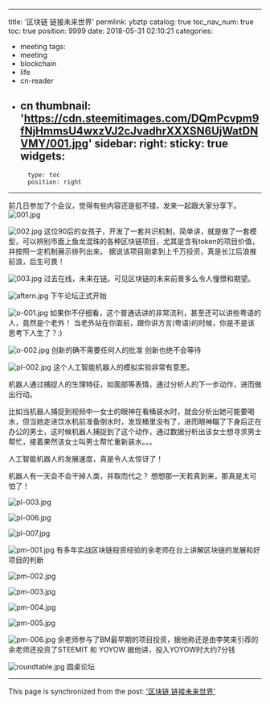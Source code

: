 
---
title: '区块链 链接未来世界'
permlink: ybztp
catalog: true
toc_nav_num: true
toc: true
position: 9999
date: 2018-05-31 02:10:21
categories:
- meeting
tags:
- meeting
- blockchain
- life
- cn-reader
- cn
thumbnail: 'https://cdn.steemitimages.com/DQmPcvpm9fNjHmmsU4wxzVJ2cJvadhrXXXSN6UjWatDNVMY/001.jpg'
sidebar:
    right:
        sticky: true
widgets:
    -
        type: toc
        position: right
---


前几日参加了个会议，觉得有些内容还是挺不错，发来一起跟大家分享下。
![001.jpg](https://cdn.steemitimages.com/DQmPcvpm9fNjHmmsU4wxzVJ2cJvadhrXXXSN6UjWatDNVMY/001.jpg)


![002.jpg](https://cdn.steemitimages.com/DQmWbs57Tdu63CQW4DzbtoiwepE814rACKkMWE5DTX35dvu/002.jpg)
这位90后的女孩子，开发了一套共识机制，简单讲，就是做了一套模型，可以辨别市面上鱼龙混珠的各种区块链项目，尤其是含有token的项目价值，并按照一定机制展示排列出来。
据说该项目刚拿到上千万投资，真是长江后浪推前浪，后生可畏！

![003.jpg](https://cdn.steemitimages.com/DQmZFEvMTcNeSQHZFm9Q5mCz8PxES2NT5sRymfdBxWmD3qA/003.jpg)
过去在线，未来在链。可见区块链的未来前景多么令人憧憬和期望。

![aftern.jpg](https://cdn.steemitimages.com/DQmQkgtEoSPYQycVbWbPgE4tVRe9BwStk3RNWsvJvsJ6YvK/aftern.jpg)
下午论坛正式开始

![o-001.jpg](https://cdn.steemitimages.com/DQmWe7x4zzukNUhYES3xbaJMirg7T1GoWEyQV8Vmv9L4A2n/o-001.jpg)
如果你不仔细看，这个普通话讲的非常流利，甚至还可以讲些粤语的人，竟然是个老外！
当老外站在你面前，跟你讲方言(粤语)的时候，你是不是该思考下人生了？:)

![o-002.jpg](https://cdn.steemitimages.com/DQmNvmmAakEodCZBbiaMMvRj6vhv47yzmTCQrV8EF6UBMDb/o-002.jpg)
创新的确不需要任何人的批准
创新也绝不会等待

![pl-002.jpg](https://cdn.steemitimages.com/DQmS5zDwQa8PXptzj9PPTwKXwAasm4uJeX5kCrtSDrSMi81/pl-002.jpg)
这个人工智能机器人的模拟实验非常有意思。

机器人通过捕捉人的生理特征，如面部等表情，通过分析人的下一步动作，进而做出行动。

比如当机器人捕捉到视频中一女士的眼神在看桶装水时，就会分析出她可能要喝水，但当她走进饮水机前准备倒水时，发现桶里没有了，进而眼神瞄了下身后正在办公的男士，这时候机器人捕捉到了这个动作，通过数据分析出该女士想寻求男士帮忙，接着果然该女士叫男士帮忙重新装水。。。

人工智能机器人的发展速度，真是令人太惊讶了！

机器人有一天会不会干掉人类，并取而代之？
想想那一天若真到来，那真是太可怕了！

![pl-003.jpg](https://cdn.steemitimages.com/DQmSHEXz6oerKarh925rDcYSDHxL1YoVrKmbFFnUkNAZmyY/pl-003.jpg)


![pl-006.jpg](https://cdn.steemitimages.com/DQmZiN56uaKqQMC4upmRPsHtSkBFgT3NwjEiG1kzFB7FMjG/pl-006.jpg)

![pl-007.jpg](https://cdn.steemitimages.com/DQmR3HE42CoKarBBCBLBj9xCNG6MJfgAU1foFAYyMucKjC7/pl-007.jpg)

![pm-001.jpg](https://cdn.steemitimages.com/DQmZtbC4aHR11xefbcvWX7ZMPxWA41RxcCBXnJmboxj75qs/pm-001.jpg)
有多年实战区块链投资经验的余老师在台上讲解区块链的发展和好项目的判断

![pm-002.jpg](https://cdn.steemitimages.com/DQmVk52eDowfFq2MJvPax83MdvLbKk4saPPCXiUpAqja3Jv/pm-002.jpg)

![pm-003.jpg](https://cdn.steemitimages.com/DQmXkaWM7nkYC23uaZmCX3Sj91h7eGdkZcoh5Q39kfCSNrW/pm-003.jpg)

![pm-004.jpg](https://cdn.steemitimages.com/DQmVaLXWrAxj99tdBqE5Y9gnUYFYcYBY86tEcFLvJDMx6Kh/pm-004.jpg)

![pm-005.jpg](https://cdn.steemitimages.com/DQmWTTKU4URHyajHzvibosp2TRGbBwVrPjVAZcsvejou3wD/pm-005.jpg)

![pm-006.jpg](https://cdn.steemitimages.com/DQmc5CMXnp2yYxuCv4k4DosV2tm5jzKYB9mNmpoVUgZmhrX/pm-006.jpg)
余老师参与了BM最早期的项目投资，据他称还是由李笑来引荐的
余老师还投资了STEEMIT 和 YOYOW
据他讲，投入YOYOW时大约7分钱

![roundtable.jpg](https://cdn.steemitimages.com/DQmU1ucP2sNaBKCLftVbDbxSz7y1ouYi4XFVS8WGnMzjKwF/roundtable.jpg)
圆桌论坛

- - -

This page is synchronized from the post: ['区块链 链接未来世界'](https://steemit.com/@rivalhw/ybztp)
